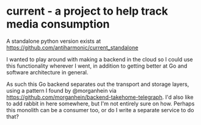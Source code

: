 # current - a project to help track media consumption

A standalone python version exists at https://github.com/antiharmonic/current_standalone

I wanted to play around with making a backend in the cloud so I could use this functionality wherever I went, in addition to getting better at Go and software architecture in general.

As such this Go backend separates out the transport and storage layers, using a pattern I found by @morganhein via https://github.com/morganhein/backend-takehome-telegraph. I'd also like to add rabbit in here somewhere, but I'm not entirely sure on how. Perhaps this monolith can be a consumer too, or do I write a separate service to do that?
